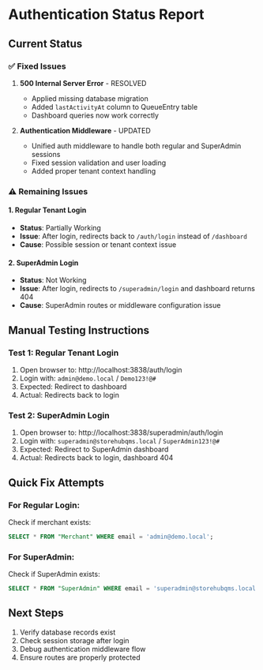 # Authentication Status Report

## Current Status

### ✅ Fixed Issues
1. **500 Internal Server Error** - RESOLVED
   - Applied missing database migration
   - Added `lastActivityAt` column to QueueEntry table
   - Dashboard queries now work correctly

2. **Authentication Middleware** - UPDATED
   - Unified auth middleware to handle both regular and SuperAdmin sessions
   - Fixed session validation and user loading
   - Added proper tenant context handling

### ⚠️ Remaining Issues

#### 1. Regular Tenant Login
- **Status**: Partially Working
- **Issue**: After login, redirects back to `/auth/login` instead of `/dashboard`
- **Cause**: Possible session or tenant context issue

#### 2. SuperAdmin Login
- **Status**: Not Working
- **Issue**: After login, redirects to `/superadmin/login` and dashboard returns 404
- **Cause**: SuperAdmin routes or middleware configuration issue

## Manual Testing Instructions

### Test 1: Regular Tenant Login
1. Open browser to: http://localhost:3838/auth/login
2. Login with: `admin@demo.local` / `Demo123!@#`
3. Expected: Redirect to dashboard
4. Actual: Redirects back to login

### Test 2: SuperAdmin Login
1. Open browser to: http://localhost:3838/superadmin/auth/login
2. Login with: `superadmin@storehubqms.local` / `SuperAdmin123!@#`
3. Expected: Redirect to SuperAdmin dashboard
4. Actual: Redirects back to login, dashboard 404

## Quick Fix Attempts

### For Regular Login:
Check if merchant exists:
```sql
SELECT * FROM "Merchant" WHERE email = 'admin@demo.local';
```

### For SuperAdmin:
Check if SuperAdmin exists:
```sql
SELECT * FROM "SuperAdmin" WHERE email = 'superadmin@storehubqms.local';
```

## Next Steps
1. Verify database records exist
2. Check session storage after login
3. Debug authentication middleware flow
4. Ensure routes are properly protected